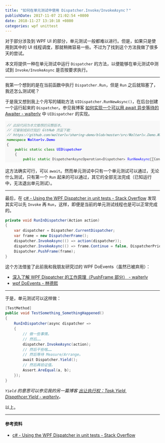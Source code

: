 ```yaml
---
title: "如何在单元测试中使用 Dispatcher.Invoke/InvokeAsync？"
publishDate: 2017-11-07 21:02:54 +0800
date: 2018-11-27 13:10:18 +0800
categories: wpf unittest
---
```


对于部分涉及到 WPF UI 的部分，单元测试一般都难以进行。但是，如果只是使用到其中的 UI 线程调度，那就稍微容易一些。不过为了找到这个方法我做了很多天的尝试。

本文将提供一种在单元测试中运行 `Dispatcher` 的方法，以便能够在单元测试中测试到 `Invoke/InvokeAsync` 是否按要求执行。

---

我第一个想到的是在当前函数中执行 `Dispatcher.Run`，但是 `Run` 之后就阻塞了，我还怎么测试呢？

于是我又想到我上个月写的辅助方法 `UIDispatcher.RunNewAsync()`，在后台创建一个运行起来的 `Dispatcher`。参见我博客 [如何实现一个可以用 await 异步等待的 Awaiter - walterlv](/post/write-custom-awaiter.html) 中 `UIDispatcher` 的实现。

![UIDispatcher](/static/posts/2017-11-07-20-49-51.png)

这方法确实可行，可以 `await`。然而单元测试中只有一个单元测试可以通过，无论什么测试，只有第一个 `Run` 起来的可以通过，其它的全部无法完成（已知运行中，无法退出单元测试）。

---

最后，在 [c# - Using the WPF Dispatcher in unit tests - Stack Overflow](https://stackoverflow.com/questions/1106881/using-the-wpf-dispatcher-in-unit-tests) 发现其实可以先 `Invoke` 再 `Run`，这样，即便是当前的单元测试线程也是可以正常完成的。

```csharp
private void RunInDispatcher(Action action)
{
    var dispatcher = Dispatcher.CurrentDispatcher;
    var frame = new DispatcherFrame();
    dispatcher.InvokeAsync(() => action(dispatcher));
    dispatcher.InvokeAsync(() => frame.Continue = false, DispatcherPriority.Background);
    Dispatcher.PushFrame(frame);
}
```

这个方法借鉴了此前我和我朋友研究过的 WPF DoEvents（虽然已被弃用）：

- [深入了解 WPF Dispatcher 的工作原理（PushFrame 部分） - walterlv](/post/dotnet/2017/09/26/dispatcher-push-frame.html)
- [wpf DoEvents - 林德熙](https://blog.lindexi.com/post/wpf-DoEvents.html)

---

于是，单元测试可以这样做：

```csharp
[TestMethod]
public void TestSomething_SomethingHappened()
{
    RunInDispatcher(async dispatcher =>
    {
        // 做一些事情。
        // 然后……
        dispatcher.InvokeAsync(action);
        // 然后干些啥……
        // 然后等待 Measure/Arrange。
        await Dispatcher.Yield();
        // 然后再验证值。
        Assert.AreEqual(a, b);
    });
}
```

*`Yield` 的意思可以参见我的另一篇博客 [出让执行权：Task.Yield, Dispathcer.Yield - walterlv](/post/yield-in-task-dispatcher.html)。*

以上。

---

#### 参考资料

- [c# - Using the WPF Dispatcher in unit tests - Stack Overflow](https://stackoverflow.com/questions/1106881/using-the-wpf-dispatcher-in-unit-tests)

